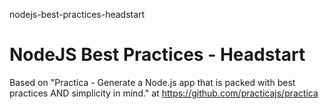 nodejs-best-practices-headstart
# NodeJS Best Practices - Headstart

Based on "Practica - Generate a Node.js app that is packed with best practices AND simplicity in mind." at https://github.com/practicajs/practica
